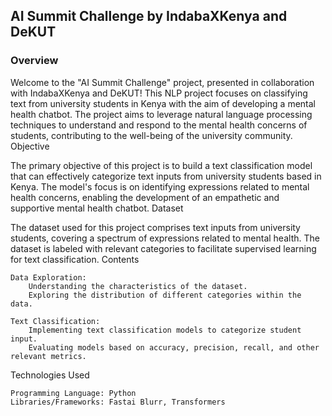 ## AI Summit Challenge by IndabaXKenya and DeKUT
### Overview

Welcome to the "AI Summit Challenge" project, presented in collaboration with IndabaXKenya and DeKUT! This NLP project focuses on classifying text from university students in Kenya with the aim of developing a mental health chatbot. The project aims to leverage natural language processing techniques to understand and respond to the mental health concerns of students, contributing to the well-being of the university community.
Objective

The primary objective of this project is to build a text classification model that can effectively categorize text inputs from university students based in Kenya. The model's focus is on identifying expressions related to mental health concerns, enabling the development of an empathetic and supportive mental health chatbot.
Dataset

The dataset used for this project comprises text inputs from university students, covering a spectrum of expressions related to mental health. The dataset is labeled with relevant categories to facilitate supervised learning for text classification.
Contents

    Data Exploration:
        Understanding the characteristics of the dataset.
        Exploring the distribution of different categories within the data.

    Text Classification:
        Implementing text classification models to categorize student input.
        Evaluating models based on accuracy, precision, recall, and other relevant metrics.


Technologies Used

    Programming Language: Python
    Libraries/Frameworks: Fastai Blurr, Transformers
